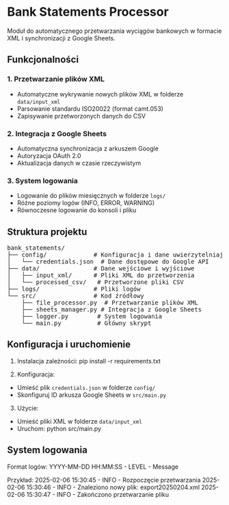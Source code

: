 # Bank Statements Processor

Moduł do automatycznego przetwarzania wyciągów bankowych w formacie XML i synchronizacji z Google Sheets.

## Funkcjonalności

### 1. Przetwarzanie plików XML
- Automatyczne wykrywanie nowych plików XML w folderze `data/input_xml`
- Parsowanie standardu ISO20022 (format camt.053)
- Zapisywanie przetworzonych danych do CSV

### 2. Integracja z Google Sheets
- Automatyczna synchronizacja z arkuszem Google
- Autoryzacja OAuth 2.0
- Aktualizacja danych w czasie rzeczywistym

### 3. System logowania
- Logowanie do plików miesięcznych w folderze `logs/`
- Różne poziomy logów (INFO, ERROR, WARNING)
- Równoczesne logowanie do konsoli i pliku

## Struktura projektu

<pre>
bank_statements/
├── config/             # Konfiguracja i dane uwierzytelniające
│   └── credentials.json  # Dane dostępowe do Google API
├── data/               # Dane wejściowe i wyjściowe
│   ├── input_xml/      # Pliki XML do przetworzenia
│   └── processed_csv/   # Przetworzone pliki CSV
├── logs/               # Pliki logów
└── src/                # Kod źródłowy
    ├── file_processor.py  # Przetwarzanie plików XML
    ├── sheets_manager.py # Integracja z Google Sheets
    ├── logger.py        # System logowania
    └── main.py          # Główny skrypt
</pre>

## Konfiguracja i uruchomienie

1. Instalacja zależności:
pip install -r requirements.txt

2. Konfiguracja:
- Umieść plik `credentials.json` w folderze `config/`
- Skonfiguruj ID arkusza Google Sheets w `src/main.py`

3. Użycie:
- Umieść pliki XML w folderze `data/input_xml`
- Uruchom:
python src/main.py

## System logowania

Format logów:
YYYY-MM-DD HH:MM:SS - LEVEL - Message

Przykład:
2025-02-06 15:30:45 - INFO - Rozpoczęcie przetwarzania
2025-02-06 15:30:46 - INFO - Znaleziono nowy plik: export20250204.xml
2025-02-06 15:30:47 - INFO - Zakończono przetwarzanie pliku
